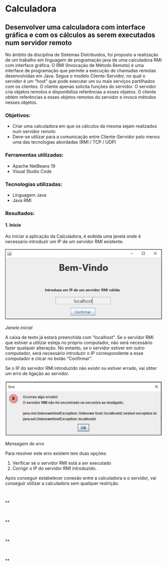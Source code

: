 # Calculadora
## Desenvolver uma calculadora com interface gráfica e com os cálculos as serem executados num servidor remoto

No âmbito da disciplina de Sistemas Distribuídos, foi proposto a realização de um trabalho em linguagem de programação java de uma calculadora RMI com interface gráfica. O RMI (Invocação de Método Remoto) é uma interface de programação que permite a execução de chamadas remotas desenvolvidas em Java. Segue o modelo Cliente-Servidor, no qual o servidor é um “host” que pode executar um ou mais serviços partilhados com os clientes. O cliente apenas solicita funções do servidor. 
O servidor cria objetos remotos e disponibiliza referências a esses objetos. O cliente obtém referências a esses objetos remotos do servidor e invoca métodos nesses objetos.

### Objetivos:
- Criar uma calculadora em que os cálculos da mesma sejam realizados num servidor remoto
- Deve-se utilizar para a comunicação entre Cliente-Servidor pelo menos uma das tecnologias abordadas (RMI / TCP / UDP)

### Ferramentas utilizadas:
- Apache NetBeans 19
- Visual Studio Code

### Tecnologias utilizadas:
- Linguagem Java
- Java RMI

### Resultados:
#### 1. Inicio
Ao iniciar a aplicação da Calculadora, é exibida uma janela onde é necessario introduzir um IP de um servidor RMI existente.

![Janela inicial](https://github.com/D1ogoCS/Calculadora/blob/main/imagens/janelaInicial.png)

*Janela inicial*

A caixa de texto já estará preenchida com “localhost”. Se o servidor RMI que estiver a utilizar esteja no próprio computador, não será necessário fazer qualquer alteração. No entanto, se o servidor estiver em outro computador, será necessário introduzir o IP correspondente a esse computador e clicar no botão “Confirmar”.

Se o IP do servidor RMI introduzido não existir ou estiver errado, vai obter um erro de ligação ao servidor.

![Mensagem de erro](https://github.com/D1ogoCS/Calculadora/blob/main/imagens/erroServidor.png)

*Mensagem de erro*

Para resolver este erro existem tem duas opções: 

1. Verificar se o servidor RMI está a ser executado
2. Corrigir o IP do servidor RMI introduzido.

Após conseguir estabelecer conexão entre a calculadora e o servidor, vai conseguir utilizar a calculadora sem qualquer restrição. 

![]()

**

![]()

**

![]()

**

![]()

**

